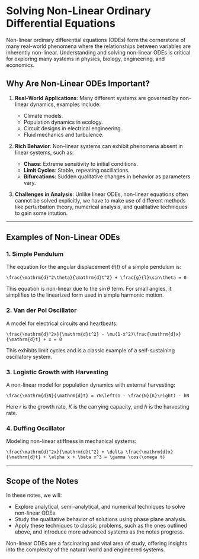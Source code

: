 # Solving Non-Linear Ordinary Differential Equations

Non-linear ordinary differential equations (ODEs) form the cornerstone of many real-world phenomena where the relationships between variables are inherently non-linear. Understanding and solving non-linear ODEs is critical for exploring many systems in physics, biology, engineering, and economics.

## Why Are Non-Linear ODEs Important?

1. **Real-World Applications**: Many different systems are governed by non-linear dynamics, examples include:
   - Climate models.
   - Population dynamics in ecology.
   - Circuit designs in electrical engineering.
   - Fluid mechanics and turbulence.

2. **Rich Behavior**: Non-linear systems can exhibit phenomena absent in linear systems, such as:
   - **Chaos**: Extreme sensitivity to initial conditions.
   - **Limit Cycles**: Stable, repeating oscillations.
   - **Bifurcations**: Sudden qualitative changes in behavior as parameters vary.

3. **Challenges in Analysis**: Unlike linear ODEs, non-linear equations often cannot be solved explicitly, we have to make use of different methods like perturbation theory, numerical analysis, and qualitative techniques to gain some intution.

---

## Examples of Non-Linear ODEs

### 1. Simple Pendulum
The equation for the angular displacement $\theta(t)$ of a simple pendulum is:
```{math}
\frac{\mathrm{d}^2\theta}{\mathrm{d}t^2} + \frac{g}{l}\sin\theta = 0
```
This equation is non-linear due to the $\sin\theta$ term. For small angles, it simplifies to the linearized form used in simple harmonic motion.

### 2. Van der Pol Oscillator
A model for electrical circuits and heartbeats:
```{math}
\frac{\mathrm{d}^2x}{\mathrm{d}t^2} - \mu(1-x^2)\frac{\mathrm{d}x}{\mathrm{d}t} + x = 0
```
This exhibits limit cycles and is a classic example of a self-sustaining oscillatory system.

### 3. Logistic Growth with Harvesting
A non-linear model for population dynamics with external harvesting:
```{math}
\frac{\mathrm{d}N}{\mathrm{d}t} = rN\left(1 - \frac{N}{K}\right) - hN
```
Here $r$ is the growth rate, $K$ is the carrying capacity, and $h$ is the harvesting rate.

### 4. Duffing Oscillator
Modeling non-linear stiffness in mechanical systems:
```{math}
\frac{\mathrm{d}^2x}{\mathrm{d}t^2} + \delta \frac{\mathrm{d}x}{\mathrm{d}t} + \alpha x + \beta x^3 = \gamma \cos(\omega t)
```

---

## Scope of the Notes

In these notes, we will:
- Explore analytical, semi-analytical, and numerical techniques to solve non-linear ODEs.
- Study the qualitative behavior of solutions using phase plane analysis.
- Apply these techniques to classic problems, such as the ones outlined above, and introduce more advanced systems as the notes progress.

Non-linear ODEs are a fascinating and vital area of study, offering insights into the complexity of the natural world and engineered systems.
